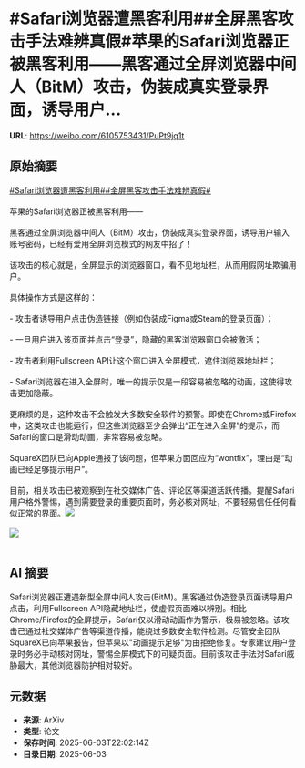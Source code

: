 # #Safari浏览器遭黑客利用##全屏黑客攻击手法难辨真假#苹果的Safari浏览器正被黑客利用——黑客通过全屏浏览器中间人（BitM）攻击，伪装成真实登录界面，诱导用户...

**URL**: https://weibo.com/6105753431/PuPt9jq1t

## 原始摘要

<a href="https://m.weibo.cn/search?containerid=231522type%3D1%26t%3D10%26q%3D%23Safari%E6%B5%8F%E8%A7%88%E5%99%A8%E9%81%AD%E9%BB%91%E5%AE%A2%E5%88%A9%E7%94%A8%23&amp;extparam=%23Safari%E6%B5%8F%E8%A7%88%E5%99%A8%E9%81%AD%E9%BB%91%E5%AE%A2%E5%88%A9%E7%94%A8%23" data-hide=""><span class="surl-text">#Safari浏览器遭黑客利用#</span></a><a href="https://m.weibo.cn/search?containerid=231522type%3D1%26t%3D10%26q%3D%23%E5%85%A8%E5%B1%8F%E9%BB%91%E5%AE%A2%E6%94%BB%E5%87%BB%E6%89%8B%E6%B3%95%E9%9A%BE%E8%BE%A8%E7%9C%9F%E5%81%87%23&amp;extparam=%23%E5%85%A8%E5%B1%8F%E9%BB%91%E5%AE%A2%E6%94%BB%E5%87%BB%E6%89%8B%E6%B3%95%E9%9A%BE%E8%BE%A8%E7%9C%9F%E5%81%87%23" data-hide=""><span class="surl-text">#全屏黑客攻击手法难辨真假#</span></a><br><br>苹果的Safari浏览器正被黑客利用——<br><br>黑客通过全屏浏览器中间人（BitM）攻击，伪装成真实登录界面，诱导用户输入账号密码，已经有爱用全屏浏览模式的网友中招了！<br><br>该攻击的核心就是，全屏显示的浏览器窗口，看不见地址栏，从而用假网址欺骗用户。<br><br>具体操作方式是这样的：<br><br>- 攻击者诱导用户点击伪造链接（例如伪装成Figma或Steam的登录页面）；<br><br>- 一旦用户进入该页面并点击“登录”，隐藏的黑客浏览器窗口会被激活；<br><br>- 攻击者利用Fullscreen API让这个窗口进入全屏模式，遮住浏览器地址栏；<br><br>- Safari浏览器在进入全屏时，唯一的提示仅是一段容易被忽略的动画，这使得攻击更加隐蔽。<br><br>更麻烦的是，这种攻击不会触发大多数安全软件的预警。即使在Chrome或Firefox中，这类攻击也能运行，但这些浏览器至少会弹出“正在进入全屏”的提示，而Safari的窗口是滑动动画，非常容易被忽略。<br><br>SquareX团队已向Apple通报了该问题，但苹果方面回应为“wontfix”，理由是“动画已经足够提示用户”。<br><br>目前，相关攻击已被观察到在社交媒体广告、评论区等渠道活跃传播。提醒Safari用户格外警惕，遇到需要登录的重要页面时，务必核对网址，不要轻易信任任何看似正常的界面。<img style="" src="https://tvax1.sinaimg.cn/large/006Fd7o3gy1i226q2yuwmj31ac0og13r.jpg" referrerpolicy="no-referrer"><br><br><img style="" src="https://tvax1.sinaimg.cn/large/006Fd7o3gy1i226q4m7htj30zk0b446i.jpg" referrerpolicy="no-referrer"><br><br>

## AI 摘要

Safari浏览器正遭遇新型全屏中间人攻击(BitM)。黑客通过伪造登录页面诱导用户点击，利用Fullscreen API隐藏地址栏，使虚假页面难以辨别。相比Chrome/Firefox的全屏提示，Safari仅以滑动动画作为警示，极易被忽略。该攻击已通过社交媒体广告等渠道传播，能绕过多数安全软件检测。尽管安全团队SquareX已向苹果报告，但苹果以"动画提示足够"为由拒绝修复。专家建议用户登录时务必手动核对网址，警惕全屏模式下的可疑页面。目前该攻击手法对Safari威胁最大，其他浏览器防护相对较好。

## 元数据

- **来源**: ArXiv
- **类型**: 论文
- **保存时间**: 2025-06-03T22:02:14Z
- **目录日期**: 2025-06-03

